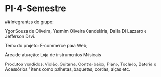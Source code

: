 # PI-4-Semestre

##Integrantes do grupo:

Ygor Souza de Oliveira,
Yasmim Oliveira Candelária,
Dalila Di Lazzaro e 
Jefferson Davi.

Tema do projeto:
E-commerce para Web;

Área de atuação: 
Loja de instrumentos Músicais

Produtos vendidos:
Violão,
Guitarra,
Contra-baixo,
Piano,
Teclado,
Bateria e 
Acessórios / itens como palhetas, baquetas, cordas, alças etc.


